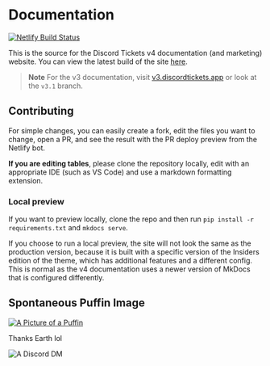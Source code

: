 # Documentation

[![Netlify Build Status](https://api.netlify.com/api/v1/badges/f1919fde-0ef7-4b52-884f-870e354f74e4/deploy-status)](https://app.netlify.com/sites/discordtickets/deploys)

This is the source for the Discord Tickets v4 documentation (and marketing) website.
You can view the latest build of the site [here](https://discordtickets.app/).

> **Note**
> For the v3 documentation, visit [v3.discordtickets.app](https://v3.discordtickets.app) or look at the `v3.1` branch.

## Contributing

For simple changes, you can easily create a fork, edit the files you want to change, open a PR, and see the result with the PR deploy preview from the Netlify bot.

**If you are editing tables**, please clone the repository locally, edit with an appropriate IDE (such as VS Code) and use a markdown formatting extension.

### Local preview

If you want to preview locally, clone the repo and then run `pip install -r requirements.txt` and `mkdocs serve`.

If you choose to run a local preview, the site will not look the same as the production version,
because it is built with a specific version of the Insiders edition of the theme, which has additional features and a different config.
This is normal as the v4 documentation uses a newer version of MkDocs that is configured differently.

## Spontaneous Puffin Image

[![A Picture of a Puffin](https://user-images.githubusercontent.com/86845749/193466956-34927578-fd9f-4bba-aa4d-69c875293afb.png)](https://eartharoid.me/gallery/puffins)

Thanks Earth lol

![A Discord DM](https://user-images.githubusercontent.com/86845749/193467019-805676a5-0631-4e96-8cb1-63ea96bee52e.png)
